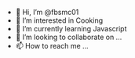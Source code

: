 - 👋 Hi, I’m @fbsmc01
- 👀 I’m interested in Cooking
- 🌱 I’m currently learning Javascript
- 💞️ I’m looking to collaborate on ...
- 📫 How to reach me ...

<!---
fbsmc01/fbsmc01 is a ✨ special ✨ repository because its `README.md` (this file) appears on your GitHub profile.
You can click the Preview link to take a look at your changes.
--->
